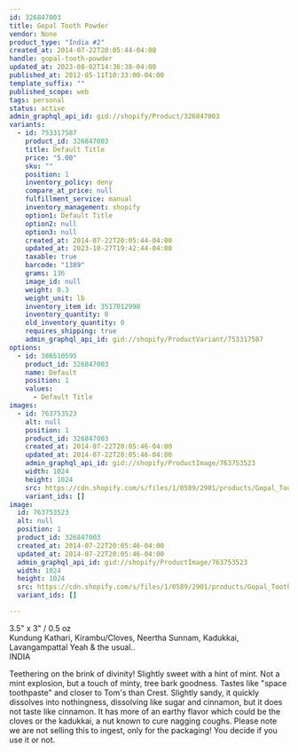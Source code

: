 ```yaml
---
id: 326847003
title: Gopal Tooth Powder
vendor: None
product_type: "India #2"
created_at: 2014-07-22T20:05:44-04:00
handle: gopal-tooth-powder
updated_at: 2023-08-02T14:36:38-04:00
published_at: 2012-05-11T10:33:00-04:00
template_suffix: ""
published_scope: web
tags: personal
status: active
admin_graphql_api_id: gid://shopify/Product/326847003
variants:
  - id: 753317587
    product_id: 326847003
    title: Default Title
    price: "5.00"
    sku: ""
    position: 1
    inventory_policy: deny
    compare_at_price: null
    fulfillment_service: manual
    inventory_management: shopify
    option1: Default Title
    option2: null
    option3: null
    created_at: 2014-07-22T20:05:44-04:00
    updated_at: 2023-10-27T19:42:44-04:00
    taxable: true
    barcode: "1389"
    grams: 136
    image_id: null
    weight: 0.3
    weight_unit: lb
    inventory_item_id: 3517012998
    inventory_quantity: 0
    old_inventory_quantity: 0
    requires_shipping: true
    admin_graphql_api_id: gid://shopify/ProductVariant/753317587
options:
  - id: 386510595
    product_id: 326847003
    name: Default
    position: 1
    values:
      - Default Title
images:
  - id: 763753523
    alt: null
    position: 1
    product_id: 326847003
    created_at: 2014-07-22T20:05:46-04:00
    updated_at: 2014-07-22T20:05:46-04:00
    admin_graphql_api_id: gid://shopify/ProductImage/763753523
    width: 1024
    height: 1024
    src: https://cdn.shopify.com/s/files/1/0589/2901/products/Gopal_Tooth_Powder.jpeg?v=1406073946
    variant_ids: []
image:
  id: 763753523
  alt: null
  position: 1
  product_id: 326847003
  created_at: 2014-07-22T20:05:46-04:00
  updated_at: 2014-07-22T20:05:46-04:00
  admin_graphql_api_id: gid://shopify/ProductImage/763753523
  width: 1024
  height: 1024
  src: https://cdn.shopify.com/s/files/1/0589/2901/products/Gopal_Tooth_Powder.jpeg?v=1406073946
  variant_ids: []

---
```


3.5" x 3" / 0.5 oz  
Kundung Kathari, Kirambu/Cloves, Neertha Sunnam, Kadukkai, Lavangampattal Yeah & the usual..  
INDIA

Teethering on the brink of divinity! Slightly sweet with a hint of mint. Not a mint explosion, but a touch of minty, tree bark goodness. Tastes like "space toothpaste" and closer to Tom's than Crest. Slightly sandy, it quickly dissolves into nothingness, dissolving like sugar and cinnamon, but it does not taste like cinnamon. It has more of an earthy flavor which could be the cloves or the kadukkai, a nut known to cure nagging coughs. Please note we are not selling this to ingest, only for the packaging! You decide if you use it or not.